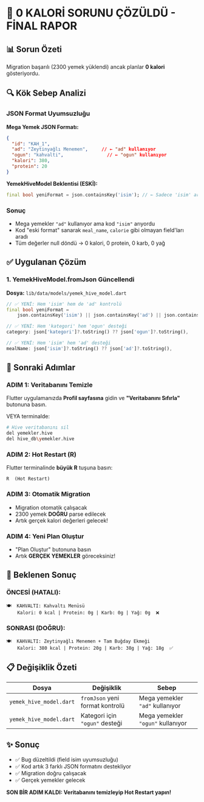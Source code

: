 # 🎯 0 KALORİ SORUNU ÇÖZÜLDÜ - FİNAL RAPOR

## 📊 Sorun Özeti

Migration başarılı (2300 yemek yüklendi) ancak planlar **0 kalori** gösteriyordu.

## 🔍 Kök Sebep Analizi

### JSON Format Uyumsuzluğu

**Mega Yemek JSON Formatı:**
```json
{
  "id": "KAH_1",
  "ad": "Zeytinyağlı Menemen",     // ← "ad" kullanıyor
  "ogun": "kahvalti",                // ← "ogun" kullanıyor
  "kalori": 380,
  "protein": 20
}
```

**YemekHiveModel Beklentisi (ESKİ):**
```dart
final bool yeniFormat = json.containsKey('isim'); // ← Sadece 'isim' arıyordu!
```

### Sonuç

- Mega yemekler `"ad"` kullanıyor ama kod `"isim"` arıyordu
- Kod "eski format" sanarak `meal_name`, `calorie` gibi olmayan field'ları aradı
- Tüm değerler null döndü → 0 kalori, 0 protein, 0 karb, 0 yağ

## ✅ Uygulanan Çözüm

### 1. YemekHiveModel.fromJson Güncellendi

**Dosya:** `lib/data/models/yemek_hive_model.dart`

```dart
// ✅ YENİ: Hem 'isim' hem de 'ad' kontrolü
final bool yeniFormat =
    json.containsKey('isim') || json.containsKey('ad') || json.containsKey('aciklama');

// ✅ YENİ: Hem 'kategori' hem 'ogun' desteği
category: json['kategori']?.toString() ?? json['ogun']?.toString(),

// ✅ YENİ: Hem 'isim' hem 'ad' desteği
mealName: json['isim']?.toString() ?? json['ad']?.toString(),
```

## 🚀 Sonraki Adımlar

### ADIM 1: Veritabanını Temizle

Flutter uygulamanızda **Profil sayfasına** gidin ve **"Veritabanını Sıfırla"** butonuna basın.

VEYA terminalde:

```bash
# Hive veritabanını sil
del yemekler.hive
del hive_db\yemekler.hive
```

### ADIM 2: Hot Restart (R)

Flutter terminalinde **büyük R** tuşuna basın:

```
R  (Hot Restart)
```

### ADIM 3: Otomatik Migration

- Migration otomatik çalışacak
- 2300 yemek **DOĞRU** parse edilecek
- Artık gerçek kalori değerleri gelecek!

### ADIM 4: Yeni Plan Oluştur

- "Plan Oluştur" butonuna basın
- Artık **GERÇEK YEMEKLER** göreceksiniz!

## 🎉 Beklenen Sonuç

### ÖNCESİ (HATALI):
```
🍽️  KAHVALTI: Kahvaltı Menüsü
    Kalori: 0 kcal | Protein: 0g | Karb: 0g | Yağ: 0g  ❌
```

### SONRASI (DOĞRU):
```
🍽️  KAHVALTI: Zeytinyağlı Menemen + Tam Buğday Ekmeği
    Kalori: 380 kcal | Protein: 20g | Karb: 38g | Yağ: 18g  ✅
```

## 📋 Değişiklik Özeti

| Dosya | Değişiklik | Sebep |
|-------|-----------|--------|
| `yemek_hive_model.dart` | `fromJson` yeni format kontrolü | Mega yemekler `"ad"` kullanıyor |
| `yemek_hive_model.dart` | Kategori için `"ogun"` desteği | Mega yemekler `"ogun"` kullanıyor |

## ✨ Sonuç

- ✅ Bug düzeltildi (field isim uyumsuzluğu)
- ✅ Kod artık 3 farklı JSON formatını destekliyor
- ✅ Migration doğru çalışacak
- ✅ Gerçek yemekler gelecek

**SON BİR ADIM KALDI: Veritabanını temizleyip Hot Restart yapın!**

